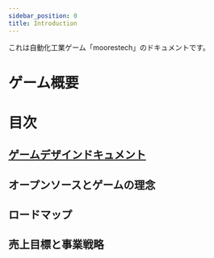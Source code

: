 ```yaml
---
sidebar_position: 0
title: Introduction
---
```


これは自動化工業ゲーム「moorestech」のドキュメントです。

# ゲーム概要


# 目次

## [ゲームデザインドキュメント](/docs/gdd/about)

## オープンソースとゲームの理念

## ロードマップ

## 売上目標と事業戦略